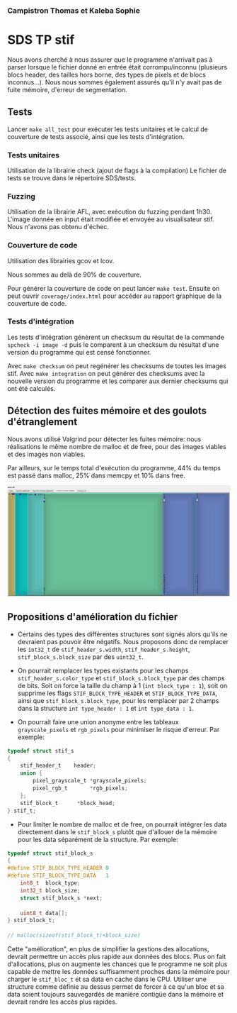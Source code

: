 ### Campistron Thomas et Kaleba Sophie

# SDS TP stif

Nous avons cherché à nous assurer que le programme n'arrivait pas à parser lorsque le fichier donné en entrée était corrompu/inconnu (plusieurs blocs header, des tailles hors borne, des types de pixels et de blocs inconnus...).
Nous nous sommes également assurés qu'il n'y avait pas de fuite mémoire,  d'erreur de segmentation.

## Tests

Lancer `make all_test` pour exécuter les tests unitaires et le calcul de couverture de tests associé, ainsi que les tests d'intégration.

### Tests unitaires

Utilisation de la librairie check (ajout de flags à la compilation)
Le fichier de tests se trouve dans le répertoire SDS/tests.

### Fuzzing

Utilisation de la librairie AFL, avec exécution du fuzzing pendant 1h30. L'image donnée en input était modifiée et envoyée au visualisateur stif. 
Nous n'avons pas obtenu d'échec.

### Couverture de code
Utilisation des librairies gcov et lcov.

Nous sommes au delà de 90% de couverture.

Pour générer la couverture de code on peut lancer `make test`.
Ensuite on peut ouvrir `coverage/index.html` pour accéder au rapport graphique de la couverture de code.

### Tests d'intégration

Les tests d'intégration génèrent un checksum du résultat de la commande `spcheck -i image -d` puis le comparent à un checksum du résultat d'une version du programme qui est censé fonctionner.

Avec `make checksum` on peut regénérer les checksums de toutes les images stif.
Avec `make integration` on peut générer des checksums avec la nouvelle version du programme et les comparer aux dernier checksums qui ont été calculés.

## Détection des fuites mémoire et des goulots d'étranglement

Nous avons utilisé Valgrind pour détecter les fuites mémoire: nous réalisations le même nombre de malloc et de free, pour des images viables et des images non viables.

Par ailleurs, sur le temps total d'exécution du programme, 44% du temps est passé dans malloc, 25% dans memcpy et 10% dans free.

![](Callgrind_parse_stif.png)

## Propositions d'amélioration du fichier 

* Certains des types des différentes structures sont signés alors qu'ils ne devraient pas pouvoir être négatifs. Nous proposons donc de remplacer les `int32_t` de `stif_header_s.width`, `stif_header_s.height`, `stif_block_s.block_size` par des `uint32_t`.

* On pourrait remplacer les types existants pour les champs `stif_header_s.color_type` et `stif_block_s.block_type` par des champs de bits. Soit on force la taille du champ à 1 (`int block_type : 1`), soit on supprime les flags `STIF_BLOCK_TYPE_HEADER` et `STIF_BLOCK_TYPE_DATA`, ainsi que `stif_block_s.block_type`, pour les remplacer par 2 champs dans la structure `int type_header : 1` et `int type_data : 1`. 

* On pourrait faire une union anonyme entre les tableaux `grayscale_pixels` et `rgb_pixels` pour minimiser le risque d'erreur. Par exemple: 

```c
typedef struct stif_s
{
	stif_header_t    header;
	union {
		pixel_grayscale_t *grayscale_pixels;
		pixel_rgb_t       *rgb_pixels;
	};
	stif_block_t      *block_head;
} stif_t;
```
* Pour limiter le nombre de malloc et de free, on pourrait intégrer les data directement dans le `stif_block_s` plutôt que d'allouer de la mémoire pour les data séparément de la structure. Par exemple: 

```c
typedef struct stif_block_s
{
#define STIF_BLOCK_TYPE_HEADER 0
#define STIF_BLOCK_TYPE_DATA   1
	int8_t  block_type;
	int32_t block_size;
	struct stif_block_s *next;

	uint8_t data[];
} stif_block_t;

// malloc(sizeof(stif_block_t)+block_size)
```

Cette "amélioration", en plus de simplifier la gestions des allocations, devrait permettre un accès plus rapide aux données des blocs.
Plus on fait d'allocations, plus on augmente les chances que le programme ne soit plus capable de mettre les données suffisamment proches dans la mémoire pour charger le `stif_bloc_t` et sa data en cache dans le CPU. Utiliser une structure comme définie au dessus permet de forcer à ce qu'un bloc et sa data soient toujours sauvegardés de manière contigüe dans la mémoire et devrait rendre les accès plus rapides.
